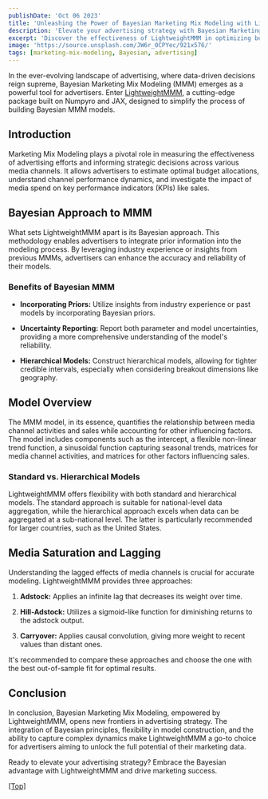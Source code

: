 ```yaml
---
publishDate: 'Oct 06 2023'
title: 'Unleashing the Power of Bayesian Marketing Mix Modeling with LightweightMMM'
description: 'Elevate your advertising strategy with Bayesian Marketing Mix Modeling.'
excerpt: 'Discover the effectiveness of LightweightMMM in optimizing budget allocation and driving marketing success.'
image: 'https://source.unsplash.com/JW6r_0CPYec/921x576/'
tags: [marketing-mix-modeling, Bayesian, advertising]
---
```


In the ever-evolving landscape of advertising, where data-driven decisions reign supreme, Bayesian Marketing Mix Modeling (MMM) emerges as a powerful tool for advertisers. Enter [LightweightMMM](https://lightweight-mmm.readthedocs.io/en/), a cutting-edge package built on Numpyro and JAX, designed to simplify the process of building Bayesian MMM models. 

## <a name="Introduction"></a>Introduction

Marketing Mix Modeling plays a pivotal role in measuring the effectiveness of advertising efforts and informing strategic decisions across various media channels. It allows advertisers to estimate optimal budget allocations, understand channel performance dynamics, and investigate the impact of media spend on key performance indicators (KPIs) like sales.

## <a name="BayesianApproach"></a>Bayesian Approach to MMM

What sets LightweightMMM apart is its Bayesian approach. This methodology enables advertisers to integrate prior information into the modeling process. By leveraging industry experience or insights from previous MMMs, advertisers can enhance the accuracy and reliability of their models.

### <a name="Benefits"></a>Benefits of Bayesian MMM

- **Incorporating Priors:** Utilize insights from industry experience or past models by incorporating Bayesian priors.
  
- **Uncertainty Reporting:** Report both parameter and model uncertainties, providing a more comprehensive understanding of the model's reliability.

- **Hierarchical Models:** Construct hierarchical models, allowing for tighter credible intervals, especially when considering breakout dimensions like geography.

## <a name="ModelOverview"></a>Model Overview

The MMM model, in its essence, quantifies the relationship between media channel activities and sales while accounting for other influencing factors. The model includes components such as the intercept, a flexible non-linear trend function, a sinusoidal function capturing seasonal trends, matrices for media channel activities, and matrices for other factors influencing sales.

### <a name="StandardVsHierarchical"></a>Standard vs. Hierarchical Models

LightweightMMM offers flexibility with both standard and hierarchical models. The standard approach is suitable for national-level data aggregation, while the hierarchical approach excels when data can be aggregated at a sub-national level. The latter is particularly recommended for larger countries, such as the United States.

## <a name="MediaSaturation"></a>Media Saturation and Lagging

Understanding the lagged effects of media channels is crucial for accurate modeling. LightweightMMM provides three approaches:

1. **Adstock:** Applies an infinite lag that decreases its weight over time.
  
2. **Hill-Adstock:** Utilizes a sigmoid-like function for diminishing returns to the adstock output.
  
3. **Carryover:** Applies causal convolution, giving more weight to recent values than distant ones.

It's recommended to compare these approaches and choose the one with the best out-of-sample fit for optimal results.

## <a name="Conclusion"></a>Conclusion

In conclusion, Bayesian Marketing Mix Modeling, empowered by LightweightMMM, opens new frontiers in advertising strategy. The integration of Bayesian principles, flexibility in model construction, and the ability to capture complex dynamics make LightweightMMM a go-to choice for advertisers aiming to unlock the full potential of their marketing data.

Ready to elevate your advertising strategy? Embrace the Bayesian advantage with LightweightMMM and drive marketing success.

[[Top]](#top)
